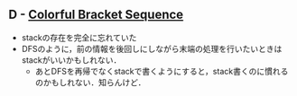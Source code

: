 ## D - [Colorful Bracket Sequence](https://atcoder.jp/contests/abc394/tasks/abc394_d)

- stackの存在を完全に忘れていた
- DFSのように，前の情報を後回しにしながら末端の処理を行いたいときはstackがいいかもしれない．
    - あとDFSを再帰でなくstackで書くようにすると，stack書くのに慣れるのかもしれない．知らんけど．